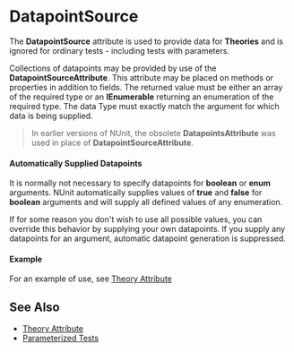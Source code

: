 # DatapointSource


The **DatapointSource** attribute is used
to provide data for **Theories** and is ignored for ordinary
tests - including tests with parameters.
   
Collections of datapoints may be provided by use of the **DatapointSourceAttribute**.
This attribute may be placed on methods or
properties in addition to fields. The returned value must be
either an array of the required type or an **IEnumerable<T>** returning an enumeration
of the required type. The data Type must exactly match the argument 
for which data is being supplied.
   
> In earlier versions of NUnit, the obsolete **DatapointsAttribute**
> was used in place of **DatapointSourceAttribute**.
   
#### Automatically Supplied Datapoints

It is normally not necessary to specify datapoints for 
**boolean** or **enum** arguments.
NUnit automatically supplies values of **true** 
and **false** for **boolean** arguments and will supply all 
defined values of any enumeration.
   
If for some reason you don't wish to use all possible values, you
can override this behavior by supplying your own datapoints. If you
supply any datapoints for an argument, automatic datapoint generation 
is suppressed.
   
#### Example

For an example of use, see [Theory Attribute](theory.md)
   
## See Also

 * [Theory Attribute](theory.md)
 * [Parameterized Tests](xref:ParameterizedTests)
   
